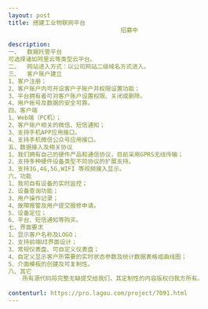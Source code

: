 ```yaml
---                
layout: post       
title: 搭建工业物联网平台
                                招募中
           
description: 
一、	数据托管平台
可选择诸如阿里云等类型云平台。
二、	网站进入方式：以公司网站二级域名方式进入。
三、	客户账户建立
1、客户注册；
2、客户账户内可开设客户子账户并权限设置功能；
3、平台拥有者可对客户账户设置权限、关闭或删除。
4、用户帐号及数据的安全可靠。
四、客户端
1、Web端（PC机）；
2、客户账户相关的微信、短信通知；
3、支持手机APP应用接口。
4、支持手机微信公众号应用接口。
五、数据接入及相关协议
1、我们拥有自己的硬件产品和通信协议，目前采用GPRS无线传输；
2、支持多种硬件设备类型不同协议的扩展支持。
3、支持3G,4G,5G,WIFI 等视频接入显示。
六、功能
1、我司自有设备的实时监控；
2、设备查询功能；
3、用户操作记录；
4、故障报警及用户提交报修申请。
5、设备定位；
6、平台、短信通知等购买。
七、界面要求
1、显示客户名称及LOGO；
2、支持前端UI界面设计；
3、常规仪表盘、可自定义仪表盘；
4、自定义显示客户所需要的实时状态参数及统计数据表格或曲线图；
5、介面模板的创建及可复制性。
八、其它
    所有源代码将完整无缺提交给我们，其定制性的内容版权归我方所有。
     
contenturl: https://pro.lagou.com/project/7091.html      
---                 
```

